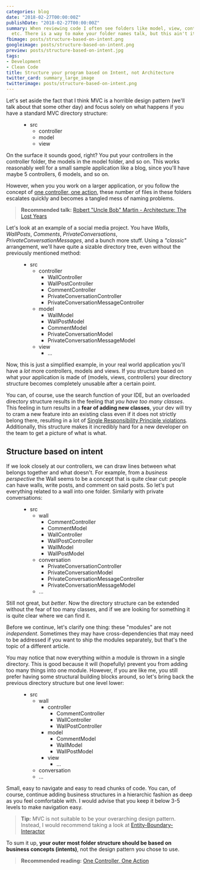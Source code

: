 ```yaml
---
categories: blog
date: "2018-02-27T00:00:00Z"
publishDate: "2018-02-27T00:00:00Z"
summary: When reviewing code I often see folders like model, view, controller, form,
  etc. There is a way to make your folder names talk, but this ain't it.
fbimage: posts/structure-based-on-intent.png
googleimage: posts/structure-based-on-intent.png
preview: posts/structure-based-on-intent.jpg
tags:
- Development
- Clean Code
title: Structure your program based on Intent, not Architecture
twitter_card: summary_large_image
twitterimage: posts/structure-based-on-intent.png
---
```


Let's set aside the fact that I think MVC is a horrible design pattern (we'll talk about that some other day) and focus
solely on what happens if you have a standard MVC directory structure:

<figure>
<ul class="tree">
  <li class="tree__item tree__item--folder">
    src
    <ul class="tree__subtree">
      <li class="tree__item tree__item--folder">controller</li>
      <li class="tree__item tree__item--folder">model</li>
      <li class="tree__item tree__item--folder">view</li>
    </ul>
  </li>
</ul>
</figure>
  
On the surface it sounds good, right? You put your controllers in the controller folder, the models in the model folder,
and so on. This works reasonably well for a small sample application like a blog, since you'll have maybe 5 controllers,
6 models, and so on.

However, when you you work on a larger application, or you follow the concept of
[one controller, one action](/blog/one-controller-one-action), these number of files in these folders escalates quickly
and becomes a tangled mess of naming problems.

> **Recommended talk:** [Robert "Uncle Bob" Martin - Architecture: The Lost Years](https://www.youtube.com/watch?v=HhNIttd87xs)

Let's look at an example of a social media project. You have *Walls*, *WallPosts*, *Comments*, *PrivateConversations*, 
*PrivateConversationMessages*, and a bunch more stuff. Using a *"classic"* arrangement, we'll have quite a sizable
directory tree, even without the previously mentioned method:

<figure>
<ul class="tree">
  <li class="tree__item tree__item--folder">
    src
    <ul class="tree__subtree">
      <li class="tree__item tree__item--folder">
        controller
        <ul class="tree__subtree">
          <li class="tree__item tree__item--file">
            WallController
          </li>
          <li class="tree__item tree__item--file">
            WallPostController
          </li>
          <li class="tree__item tree__item--file">
            CommentController
          </li>
          <li class="tree__item tree__item--file">
            PrivateConversationController
          </li>
          <li class="tree__item tree__item--file">
            PrivateConversationMessageController
          </li>
        </ul>
      </li>
      <li class="tree__item tree__item--folder">
        model
        <ul class="tree__subtree">
          <li class="tree__item tree__item--file">
            WallModel
          </li>
          <li class="tree__item tree__item--file">
            WallPostModel
          </li>
          <li class="tree__item tree__item--file">
            CommentModel
          </li>
          <li class="tree__item tree__item--file">
            PrivateConversationModel
          </li>
          <li class="tree__item tree__item--file">
            PrivateConversationMessageModel
          </li>
        </ul>
      </li>
      <li class="tree__item tree__item--folder">
        view
        <ul class="tree__subtree">
          <li class="tree__item tree__item--file">
            ...
          </li>
        </ul>
      </li>
    </ul>
  </li>
</ul>
</figure>

Now, this is just a simplified example, in your real world application you'll have a *lot* more controllers, models
and views. If you structure based on what your application is made of (models, views, controllers) your directory
structure becomes completely unusable after a certain point.

You can, of course, use the search function of your IDE, but an overloaded directory structure results in the feeling
that *you have too many classes*. This feeling in turn results in a **fear of adding new classes**, your dev will try to
cram a new feature into an existing class even if it does not strictly belong there, resulting in a lot of [Single
Responsibility Principle violations](/blog/clean-code-responsibilities). Additionally, this structure makes it
incredibly hard for a new developer on the team to get a picture of what is what.

## Structure based on intent

If we look closely at our controllers, we can draw lines between what belongs together and what doesn't. For example,
from a *business perspective* the Wall seems to be a concept that is quite clear cut: people can have walls, write
posts, and comment on said posts. So let's put everything related to a wall into one folder. Similarly with private
conversations:

<figure>
<ul class="tree">
  <li class="tree__item tree__item--folder">
    src
    <ul class="tree__subtree">
      <li class="tree__item tree__item--folder">
        wall
        <ul class="tree__subtree">
          <li class="tree__item tree__item--file">
            CommentController
          </li>
          <li class="tree__item tree__item--file">
            CommentModel
          </li>
          <li class="tree__item tree__item--file">
            WallController
          </li>
          <li class="tree__item tree__item--file">
            WallPostController
          </li>
          <li class="tree__item tree__item--file">
            WallModel
          </li>
          <li class="tree__item tree__item--file">
            WallPostModel
          </li>
        </ul>
      </li>
      <li class="tree__item tree__item--folder">
        conversation
        <ul class="tree__subtree">
          <li class="tree__item tree__item--file">
            PrivateConversationController
          </li>
          <li class="tree__item tree__item--file">
            PrivateConversationModel
          </li>
          <li class="tree__item tree__item--file">
            PrivateConversationMessageController
          </li>
          <li class="tree__item tree__item--file">
            PrivateConversationMessageModel
          </li>
        </ul>
      </li>
      <li class="tree__item tree__item--folder">
        ...
      </li>
    </ul>
  </li>
</ul>
</figure>

Still not great, but *better*. Now the directory structure can be extended without the fear of too many classes, and if
we are looking for something it is quite clear where we can find it.

Before we continue, let's clarify one thing: these "modules" are not *independent*. Sometimes they may have 
cross-dependencies that may need to be addressed if you want to ship the modules separately, but that's the topic of a
different article.

You may notice that now everything within a module is thrown in a single directory. This is good because it will
(hopefully) prevent you from adding too many things into one module. However, if you are like me, you still prefer
having some structural building blocks around, so let's bring back the previous directory structure but one level lower:

<figure>
<ul class="tree">
  <li class="tree__item tree__item--folder">
    src
    <ul class="tree__subtree">
      <li class="tree__item tree__item--folder">
        wall
        <ul class="tree__subtree">
          <li class="tree__item tree__item--folder">
            controller
            <ul class="tree__subtree">
              <li class="tree__item tree__item--file">
                CommentController
              </li>
              <li class="tree__item tree__item--file">
                WallController
              </li>
              <li class="tree__item tree__item--file">
                WallPostController
              </li>
            </ul>
          </li>
          <li class="tree__item tree__item--folder">
            model
            <ul class="tree__subtree">
              <li class="tree__item tree__item--file">
                CommentModel
              </li>
              <li class="tree__item tree__item--file">
                WallModel
              </li>
              <li class="tree__item tree__item--file">
                WallPostModel
              </li>
            </ul>
          </li>
          <li class="tree__item tree__item--folder">
            view
            <ul class="tree__subtree">
              <li class="tree__item tree__item--file">
                ...
              </li>
            </ul>
          </li>
        </ul>
      </li>
      <li class="tree__item tree__item--folder">
        conversation
        <li class="tree__item tree__item--folder">
          ...
        </li>
      </li>
    </ul>
  </li>
</ul>
</figure>

Small, easy to navigate and easy to read chunks of code. You can, of course, continue adding business structures in
a hierarchic fashion as deep as you feel comfortable with. I would advise that you keep it below 3-5 levels to make
navigation easy.

> **Tip:** MVC is not suitable to be your overarching design pattern. Instead, I would recommend taking a look at
> [Entity-Boundary-Interactor](http://ebi.readthedocs.io/en/latest/)

To sum it up, **your outer most folder structure should be based on business concepts (intents)**, not the design pattern
you chose to use.

> **Recommended reading:** [One Controller, One Action](/blog/one-controller-one-action)
